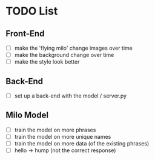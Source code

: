 # TODO List

## Front-End
- [ ] make the 'flying milo' change images over time
- [ ] make the background change over time
- [ ] make the style look better

## Back-End
- [ ] set up a back-end with the model / server.py

## Milo Model
- [ ] train the model on more phrases
- [ ] train the model on more unique names 
- [ ] train the model on more data (of the existing phrases)
- [ ] hello -> hump (not the correct response)